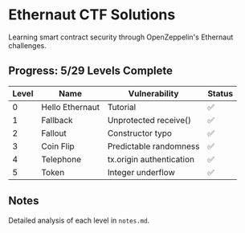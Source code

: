 # Ethernaut CTF Solutions

Learning smart contract security through OpenZeppelin's Ethernaut challenges.

## Progress: 5/29 Levels Complete

| Level | Name | Vulnerability | Status |
|-------|------|---------------|--------|
| 0 | Hello Ethernaut | Tutorial | ✅ |
| 1 | Fallback | Unprotected receive() | ✅ |
| 2 | Fallout | Constructor typo | ✅ |
| 3 | Coin Flip | Predictable randomness | ✅ |
| 4 | Telephone | tx.origin authentication | ✅ |
| 5 | Token | Integer underflow | ✅ |

## Notes

Detailed analysis of each level in `notes.md`.